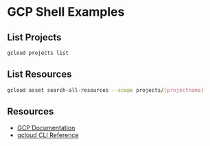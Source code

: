 # GCP Shell Examples

## List Projects

```sh
gcloud projects list
```

## List Resources

```sh
gcloud asset search-all-resources --scope projects/[projectname]
```

## Resources

- [GCP Documentation](https://cloud.google.com/docs)
- [gcloud CLI Reference](https://cloud.google.com/sdk/gcloud/reference)